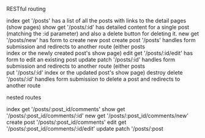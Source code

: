 RESTful routing

index     get '/posts'            has a list of all the posts with links to the detail pages (show pages)
show      get '/posts/:id'        has detailed content for a single post (matching the :id parameter) and 
                                  also a delete button for deleting it.
new       get '/posts/new'        has form to create new post
create    post '/posts'           handles form submission and redirects to another route (either posts   
                                  index or the newly created post's show page)
edit      get '/posts/:id/edit'   has form to edit an existing post
update    patch '/posts/:id'      handles form submission and redirects to another route (either posts  
          put '/posts/:id'        index or the updated post's show page)
destroy   delete '/posts/:id'     handles form submission to delete a post and redirects to another route

nested routes

index     get '/posts/:post_id/comments'
show      get '/posts/:post_id/comments/:id'
new       get '/posts/:post_id/comments/new'
create    post '/posts/:post_id/comments'
edit      get '/posts/:post_id/comments/:id/edit'
update    patch '/posts/:post